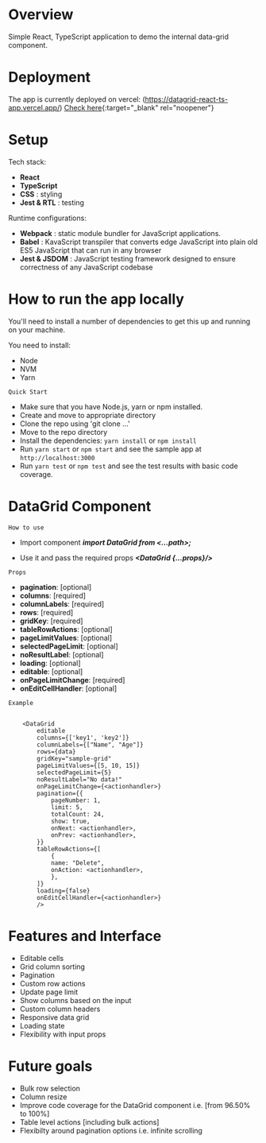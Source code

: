 # Overview

Simple React, TypeScript application to demo the internal data-grid component.

# Deployment

The app is currently deployed on vercel: (https://datagrid-react-ts-app.vercel.app/)
[Check here](https://datagrid-react-ts-app.vercel.app/){:target="\_blank" rel="noopener"}

# Setup

Tech stack:

- **React**
- **TypeScript**
- **CSS** : styling
- **Jest & RTL** : testing

Runtime configurations:

- **Webpack** : static module bundler for JavaScript applications.
- **Babel** : KavaScript transpiler that converts edge JavaScript into plain old ES5 JavaScript that can run in any browser
- **Jest & JSDOM** : JavaScript testing framework designed to ensure correctness of any JavaScript codebase

# How to run the app locally

You'll need to install a number of dependencies to get this up and running on your machine.

You need to install:

- Node
- NVM
- Yarn

`Quick Start`

- Make sure that you have Node.js, yarn or npm installed.
- Create and move to appropriate directory
- Clone the repo using 'git clone ...'
- Move to the repo directory
- Install the dependencies: `yarn install` or `npm install`
- Run `yarn start` or `npm start` and see the sample app at `http://localhost:3000`
- Run `yarn test` or `npm test` and see the test results with basic code coverage.

# DataGrid Component

`How to use`

- Import component
  **_import DataGrid from <...path>;_**

- Use it and pass the required props
  **_<DataGrid {...props}/>_**

`Props`

- **pagination**: [optional]
- **columns**: [required]
- **columnLabels**: [required]
- **rows**: [required]
- **gridKey**: [required]
- **tableRowActions**: [optional]
- **pageLimitValues**: [optional]
- **selectedPageLimit**: [optional]
- **noResultLabel**: [optional]
- **loading**: [optional]
- **editable**: [optional]
- **onPageLimitChange**: [required]
- **onEditCellHandler**: [optional]

`Example`

```

    <DataGrid
        editable
        columns={['key1', 'key2']}
        columnLabels={["Name", "Age"]}
        rows={data}
        gridKey="sample-grid"
        pageLimitValues={[5, 10, 15]}
        selectedPageLimit={5}
        noResultLabel="No data!"
        onPageLimitChange={<actionhandler>}
        pagination={{
            pageNumber: 1,
            limit: 5,
            totalCount: 24,
            show: true,
            onNext: <actionhandler>,
            onPrev: <actionhandler>,
        }}
        tableRowActions={[
            {
            name: "Delete",
            onAction: <actionhandler>,
            },
        ]}
        loading={false}
        onEditCellHandler={<actionhandler>}
        />

```

# Features and Interface

- Editable cells
- Grid column sorting
- Pagination
- Custom row actions
- Update page limit
- Show columns based on the input
- Custom column headers
- Responsive data grid
- Loading state
- Flexibility with input props

# Future goals

- Bulk row selection
- Column resize
- Improve code coverage for the DataGrid component i.e. [from 96.50% to 100%]
- Table level actions [including bulk actions]
- Flexibilty around pagination options i.e. infinite scrolling
